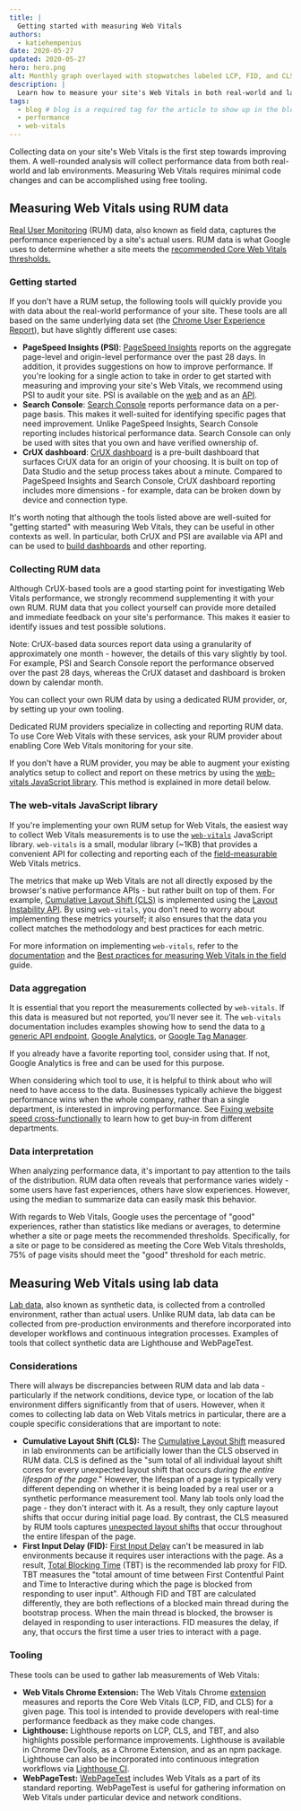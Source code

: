 ```yaml
---
title: |
  Getting started with measuring Web Vitals
authors:
  - katiehempenius
date: 2020-05-27
updated: 2020-05-27
hero: hero.png
alt: Monthly graph overlayed with stopwatches labeled LCP, FID, and CLS.
description: |
  Learn how to measure your site's Web Vitals in both real-world and lab environments.
tags:
  - blog # blog is a required tag for the article to show up in the blog.
  - performance
  - web-vitals
---
```



Collecting data on your site's Web Vitals is the first step towards improving them. A well-rounded analysis will collect performance data from both real-world and lab environments. Measuring Web Vitals requires minimal code changes and can be accomplished using free tooling.

## Measuring Web Vitals using RUM data

[Real User Monitoring](https://en.wikipedia.org/wiki/Real_user_monitoring) (RUM) data, also known as field data, captures the performance experienced by a site's actual users. RUM data is what Google uses to determine whether a site meets the [recommended Core Web Vitals thresholds.](https://web.dev/vitals/)

### Getting started

If you don't have a RUM setup, the following tools will quickly provide you with data about the real-world performance of your site. These tools are all based on the same underlying data set (the [Chrome User Experience Report](https://developers.google.com/web/tools/chrome-user-experience-report)), but have slightly different use cases:

* **PageSpeed Insights (PSI)**: [PageSpeed Insights](https://developers.google.com/speed/pagespeed/insights/) reports on the aggregate page-level and origin-level performance over the past 28 days. In addition, it provides suggestions on how to improve performance. If you're looking for a single action to take in order to get started with measuring and improving your site's Web Vitals, we recommend using PSI to audit your site. PSI is available on the [web](https://developers.google.com/speed/pagespeed/insights/) and as an [API](https://developers.google.com/speed/docs/insights/v5/get-started).
* **Search Console**: [Search Console](https://search.google.com/search-console/welcome) reports performance data on a per-page basis. This makes it well-suited for identifying specific pages that need improvement. Unlike PageSpeed Insights, Search Console reporting includes historical performance data. Search Console can only be used with sites that you own and have verified ownership of.
* **CrUX dashboard**: [CrUX dashboard](https://developers.google.com/web/updates/2018/08/chrome-ux-report-dashboard) is a pre-built dashboard that surfaces CrUX data for an origin of your choosing. It is built on top of Data Studio and the setup process takes about a minute. Compared to PageSpeed Insights and Search Console, CrUX dashboard reporting includes more dimensions - for example, data can be broken down by device and connection type.

It's worth noting that although the tools listed above are well-suited for "getting started" with measuring Web Vitals, they can be useful in other contexts as well. In particular, both CrUX and PSI are available via API and can be used to [build dashboards](https://dev.to/chromiumdev/a-step-by-step-guide-to-monitoring-the-competition-with-the-chrome-ux-report-4k1o) and other reporting.

### Collecting RUM data

Although CrUX-based tools are a good starting point for investigating Web Vitals performance, we strongly recommend supplementing it with your own RUM. RUM data that you collect yourself can provide more detailed and immediate feedback on your site's performance. This makes it easier to identify issues and test possible solutions.

Note: CrUX-based data sources report data using a granularity of approximately one month - however, the details of this vary slightly by tool. For example, PSI and Search Console report the performance observed over the past 28 days, whereas the CrUX dataset and dashboard is broken down by calendar month.

You can collect your own RUM data by using a dedicated RUM provider, or, by setting up your own tooling.

Dedicated RUM providers specialize in collecting and reporting RUM data. To use Core Web Vitals with these services, ask your RUM provider about enabling Core Web Vitals monitoring for your site.

If you don't have a RUM provider, you may be able to augment your existing analytics setup to collect and report on these metrics by using the [web-vitals JavaScript library](https://github.com/GoogleChrome/web-vitals). This method is explained in more detail below.

### The web-vitals JavaScript library

If you're implementing your own RUM setup for Web Vitals, the easiest way to collect Web Vitals measurements is to use the [`web-vitals`](https://github.com/GoogleChrome/web-vitals) JavaScript library. `web-vitals` is a small, modular library (~1KB) that provides a convenient API for collecting and reporting each of the [field-measurable](https://web.dev/user-centric-performance-metrics/#in-the-field) Web Vitals metrics.

The metrics that make up Web Vitals are not all directly exposed by the browser's native performance APIs - but rather built on top of them. For example, [Cumulative Layout Shift (CLS)](https://web.dev/cls/) is implemented using the [Layout Instability API](https://wicg.github.io/layout-instability/). By using `web-vitals`, you don't need to worry about implementing these metrics yourself; it also ensures that the data you collect matches the methodology and best practices for each metric.

For more information on implementing `web-vitals`, refer to the [documentation](https://github.com/GoogleChrome/web-vitals) and the [Best practices for measuring Web Vitals in the field](https://web.dev/vitals-field-measurement-best-practices/) guide.

### Data aggregation

It is essential that you report the measurements collected by `web-vitals`. If this data is measured but not reported, you'll never see it. The `web-vitals` documentation includes examples showing how to send the data to [a generic API endpoint](https://github.com/GoogleChrome/web-vitals#send-the-results-to-an-analytics-endpoint), [Google Analytics](https://github.com/GoogleChrome/web-vitals#send-the-results-to-google-analytics), or [Google Tag Manager](https://github.com/GoogleChrome/web-vitals#send-the-results-to-google-tag-manager).

If you already have a favorite reporting tool, consider using that. If not, Google Analytics is free and can be used for this purpose.

When considering which tool to use, it is helpful to think about who will need to have access to the data. Businesses typically achieve the biggest performance wins when the whole company, rather than a single department, is interested in improving performance. See [Fixing website speed cross-functionally](https://web.dev/fixing-website-speed-cross-functionally/) to learn how to get buy-in from different departments.

### Data interpretation

When analyzing performance data, it's important to pay attention to the tails of the distribution. RUM data often reveals that performance varies widely - some users have fast experiences, others have slow experiences. However, using the median to summarize data can easily mask this behavior. 

With regards to Web Vitals, Google uses the percentage of "good" experiences, rather than statistics like medians or averages, to determine whether a site or page meets the recommended thresholds. Specifically, for a site or page to be considered as meeting the Core Web Vitals thresholds, 75% of page visits should meet the "good" threshold for each metric.

## Measuring Web Vitals using lab data

[Lab data](https://web.dev/user-centric-performance-metrics/#in-the-lab), also known as synthetic data, is collected from a controlled environment, rather than actual users. Unlike RUM data, lab data can be collected from pre-production environments and therefore incorporated into developer workflows and continuous integration processes. Examples of tools that collect synthetic data are Lighthouse and WebPageTest. 

### Considerations

There will always be discrepancies between RUM data and lab data - particularly if the network conditions, device type, or location of the lab environment differs significantly from that of users. However, when it comes to collecting lab data on Web Vitals metrics in particular, there are a couple specific considerations that are important to note:

* **Cumulative Layout Shift (CLS):** The [Cumulative Layout Shift](https://web.dev/cls/) measured in lab environments can be artificially lower than the CLS observed in RUM data. CLS is defined as the "sum total of all individual layout shift cores for every unexpected layout shift that occurs _during the entire lifespan of the page_." However, the lifespan of a page is typically very different depending on whether it is being loaded by a real user or a synthetic performance measurement tool. Many lab tools only load the page - they don't interact with it. As a result, they only capture layout shifts that occur during initial page load. By contrast, the CLS measured by RUM tools captures [unexpected layout shifts](https://web.dev/cls/#expected-vs.-unexpected-layout-shifts) that occur throughout the entire lifespan of the page.
*  **First Input Delay (FID):** [First Input Delay](https://web.dev/fid/) can't be measured in lab environments because it requires user interactions with the page. As a result, [Total Blocking Time](https://web.dev/tbt/) (TBT) is the recommended lab proxy for FID. TBT measures the "total amount of time between First Contentful Paint and Time to Interactive during which the page is blocked from responding to user input". Although FID and TBT are calculated differently, they are both reflections of a blocked main thread during the bootstrap process. When the main thread is blocked, the browser is delayed in responding to user interactions. FID measures the delay, if any, that occurs the first time a user tries to interact with a page.

### Tooling

These tools can be used to gather lab measurements of Web Vitals:

*  **Web Vitals Chrome Extension:** The Web Vitals Chrome [extension](https://github.com/GoogleChrome/web-vitals-extension) measures and reports the Core Web Vitals (LCP, FID, and CLS) for a given page. This tool is intended to provide developers with real-time performance feedback as they make code changes.
*  **Lighthouse:** Lighthouse reports on LCP, CLS, and TBT, and also highlights possible performance improvements. Lighthouse is available in Chrome DevTools, as a Chrome Extension, and as an npm package. Lighthouse can also be incorporated into continuous integration workflows via [Lighthouse CI](https://github.com/GoogleChrome/lighthouse-ci).
*  **WebPageTest:** [WebPageTest](https://webpagetest.org/) includes Web Vitals as a part of its standard reporting. WebPageTest is useful for gathering information on Web Vitals under particular device and network conditions.
